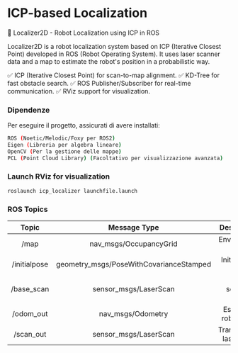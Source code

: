 # ICP-based Localization

📌 Localizer2D - Robot Localization using ICP in ROS

Localizer2D is a robot localization system based on ICP (Iterative Closest Point) developed in ROS (Robot Operating System).
It uses laser scanner data and a map to estimate the robot's position in a probabilistic way.

✅ ICP (Iterative Closest Point) for scan-to-map alignment.
✅ KD-Tree for fast obstacle search.
✅ ROS Publisher/Subscriber for real-time communication.
✅ RViz support for visualization.

### Dipendenze
Per eseguire il progetto, assicurati di avere installati:
```bash
ROS (Noetic/Melodic/Foxy per ROS2)
Eigen (Libreria per algebra lineare)
OpenCV (Per la gestione delle mappe)
PCL (Point Cloud Library) (Facoltativo per visualizzazione avanzata)
```

### Launch RViz for visualization
```bash
roslaunch icp_localizer launchfile.launch
```

### ROS Topics
| Topic | Message Type    | 	Description 
| :---:   | :---: | :---: | 
| /map | nav_msgs/OccupancyGrid   | Environment map 
| /initialpose | geometry_msgs/PoseWithCovarianceStamped   | Initial robot pose 
| /base_scan | 	sensor_msgs/LaserScan   | Laser scanner data 
| /odom_out | nav_msgs/Odometry   | Estimated robot pose 
| /scan_out | sensor_msgs/LaserScan   | Transformed laser scan 
